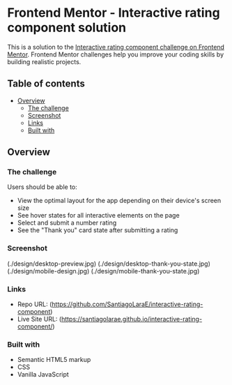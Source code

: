 # Frontend Mentor - Interactive rating component solution

This is a solution to the [Interactive rating component challenge on Frontend Mentor](https://www.frontendmentor.io/challenges/interactive-rating-component-koxpeBUmI). Frontend Mentor challenges help you improve your coding skills by building realistic projects. 

## Table of contents

- [Overview](#overview)
  - [The challenge](#the-challenge)
  - [Screenshot](#screenshot)
  - [Links](#links)
  - [Built with](#built-with)

## Overview

### The challenge

Users should be able to:

- View the optimal layout for the app depending on their device's screen size
- See hover states for all interactive elements on the page
- Select and submit a number rating
- See the "Thank you" card state after submitting a rating

### Screenshot

(./design/desktop-preview.jpg)
(./design/desktop-thank-you-state.jpg)
(./design/mobile-design.jpg)
(./design/mobile-thank-you-state.jpg)

### Links

- Repo URL: (https://github.com/SantiagoLaraE/interactive-rating-component)
- Live Site URL: (https://santiagolarae.github.io/interactive-rating-component/)

### Built with

- Semantic HTML5 markup
- CSS
- Vanilla JavaScript

